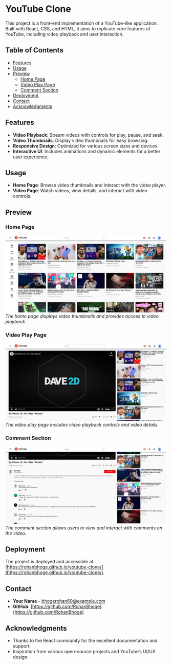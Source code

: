 # YouTube Clone

This project is a front-end implementation of a YouTube-like application. Built with React, CSS, and HTML, it aims to replicate core features of YouTube, including video playback and user interaction.

## Table of Contents

- [Features](#features)
- [Usage](#usage)
- [Preview](#preview)
  - [Home Page](#home-page)
  - [Video Play Page](#video-play-page)
  - [Comment Section](#comment-section)
- [Deployment](#deployment)
- [Contact](#contact)
- [Acknowledgments](#acknowledgments)

## Features

- **Video Playback**: Stream videos with controls for play, pause, and seek.
- **Video Thumbnails**: Display video thumbnails for easy browsing.
- **Responsive Design**: Optimized for various screen sizes and devices.
- **Interactive UI**: Includes animations and dynamic elements for a better user experience.


## Usage

- **Home Page**: Browse video thumbnails and interact with the video player.
- **Video Page**: Watch videos, view details, and interact with video controls.

## Preview

### Home Page

![Home Page](./youtube_clone_assets/assets/yt_00.png)  
*The home page displays video thumbnails and provides access to video playback.*

### Video Play Page

![Video Play Page](./youtube_clone_assets/assets/yt_01.png)  
*The video play page includes video playback controls and video details.*

### Comment Section

![Comment Section](./youtube_clone_assets/assets/yt_02.png)  
*The comment section allows users to view and interact with comments on the video.*

## Deployment

The project is deployed and accessible at [https://rohanbhoge.github.io/youtube-clone/](https://rohanbhoge.github.io/youtube-clone/). 

## Contact

- **Your Name** - [bhogerohan60@example.com](mailto:bhogerohan60@example.com)
- **GitHub**: [https://github.com/RohanBhoge](https://github.com/RohanBhoge)

## Acknowledgments

- Thanks to the React community for the excellent documentation and support.
- Inspiration from various open-source projects and YouTube’s UI/UX design.
